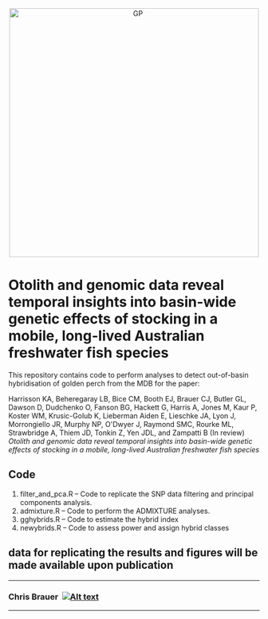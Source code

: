 <div style="text-align: center;">
  <img src="https://tinyurl.com/bdda2ca9" alt="GP" width="500"/>
</div>

# Otolith and genomic data reveal temporal insights into basin-wide genetic effects of stocking in a mobile, long-lived Australian freshwater fish species
  
This repository contains code to perform analyses to detect out-of-basin hybridisation of golden perch from the MDB for the paper:

Harrisson KA, Beheregaray LB, Bice CM, Booth EJ, Brauer CJ, Butler GL, Dawson D, Dudchenko O, Fanson BG, Hackett G, Harris A, Jones M, Kaur P, Koster WM, Krusic-Golub K, Lieberman Aiden E, Lieschke JA, Lyon J, Morrongiello JR, Murphy NP, O'Dwyer J, Raymond SMC, Rourke ML, Strawbridge A, Thiem JD, Tonkin Z, Yen JDL, and Zampatti B (In review) *Otolith and genomic data reveal temporal insights into basin-wide genetic effects of stocking in a mobile, long-lived Australian freshwater fish species*


## Code

1. filter_and_pca.R – Code to replicate the SNP data filtering and principal components analysis.
2. admixture.R – Code to perform the ADMIXTURE analyses.
3. gghybrids.R – Code to estimate the hybrid index
4. newybrids.R – Code to assess power and assign hybrid classes

## data for replicating the results and figures will be made available upon publication


****
### Chris Brauer&nbsp; [![Alt text](https://tinyurl.com/2y3bnpmp)](mailto:chris.brauer@flinders.edu.au)
****
